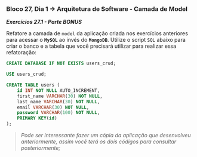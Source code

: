 ### Bloco 27, Dia 1 -> Arquitetura de Software - Camada de Model

_**Exercícios 27.1 - Parte BONUS**_

Refatore a camada de `model` da aplicação criada nos exercícios anteriores para acessar o **`MySQL`** ao invés do **`MongoDB`**. Utilize o script `SQL` abaixo para criar o banco e a tabela que você precisará utilizar para realizar essa refatoração:

```sql
CREATE DATABASE IF NOT EXISTS users_crud;

USE users_crud;

CREATE TABLE users (
    id INT NOT NULL AUTO_INCREMENT,
    first_name VARCHAR(30) NOT NULL,
    last_name VARCHAR(30) NOT NULL,
    email VARCHAR(30) NOT NULL,
    password VARCHAR(100) NOT NULL,
    PRIMARY KEY(id)
);
```

> _Pode ser interessante fazer um cópia da aplicação que desenvolveu anteriormente, assim você terá os dois códigos para consultar posteriormente;_
